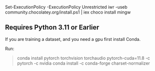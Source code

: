 Set-ExecutionPolicy -ExecutionPolicy Unrestricted
iwr -useb community.chocolatey.org/install.ps1 | iex
choco install mingw

**Requires Python 3.11 or Earlier**
------------
If you are training a dataset, and you need a gpu first install Conda.

Run:
>conda install pytorch torchvision torchaudio pytorch-cuda=11.8 -c pytorch -c nvidia
>conda install -c conda-forge charset-normalizer
